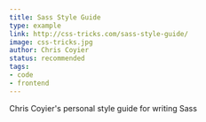 ```yaml
---
title: Sass Style Guide
type: example
link: http://css-tricks.com/sass-style-guide/
image: css-tricks.jpg
author: Chris Coyier
status: recommended
tags:
- code
- frontend
---
```


Chris Coyier's personal style guide for writing Sass
